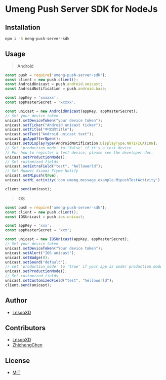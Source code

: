 # Umeng Push Server SDK for NodeJs

## Installation

```sh
npm i -S meng-push-server-sdk
```

## Usage

> Android

```javascript
const push = require('umeng-push-server-sdk');
const client = new push.client();
const AndroidUnicast = push.android.unicast;
const AndroidNotification = push.android.base;

const appKey = 'xxxxxx';
const appMasterSecret = 'xxxxx';

const unicast = new AndroidUnicast(appKey, appMasterSecret);
// Set your device token
unicast.setDeviceToken("your device token");
unicast.setTicker("Android unicast ticker");
unicast.setTitle("中文的title");
unicast.setText("Android unicast text");
unicast.goAppAfterOpen();
unicast.setDisplayType(AndroidNotification.DisplayType.NOTIFICATION);
// Set 'production_mode' to 'false' if it's a test device.
// For how to register a test device, please see the developer doc.
unicast.setProductionMode();
// Set customized fields
unicast.setExtraField("test", "helloworld");
// Set Huawei Xiaomi Flyme Notify
unicast.setMipush(true);
unicast.setMi_activity('com.umeng.message.example.MipushTestActivity');

client.send(unicast);
```

> IOS

```javascript
const push = require('umeng-push-server-sdk');
const client = new push.client();
const IOSUnicast = push.ios.unicast;

const appKey = 'xxx';
const appMasterSecret = 'xxx';

const unicast = new IOSUnicast(appKey, appMasterSecret);
// Set your device token
unicast.setDeviceToken("Your device token");
unicast.setAlert("IOS unicast");
unicast.setBadge(0);
unicast.setSound("default");
// set 'production_mode' to 'true' if your app is under production mode
unicast.setProductionMode();
// Set customized fields
unicast.setCustomizedField("test", "helloworld");
client.send(unicast);
```

## Author

- [LnsooXD](https://github.com/LnsooXD)

## Contributors

- [LnsooXD](https://github.com/LnsooXD)
- [ZhichengChen](https://github.com/ZhichengChen)

## License

- [MIT](http://spdx.org/licenses/MIT)